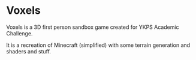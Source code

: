 # Voxels

Voxels is a 3D first person sandbox game created for YKPS Academic Challenge.

It is a recreation of Minecraft (simplified) with some terrain generation and shaders and stuff.
